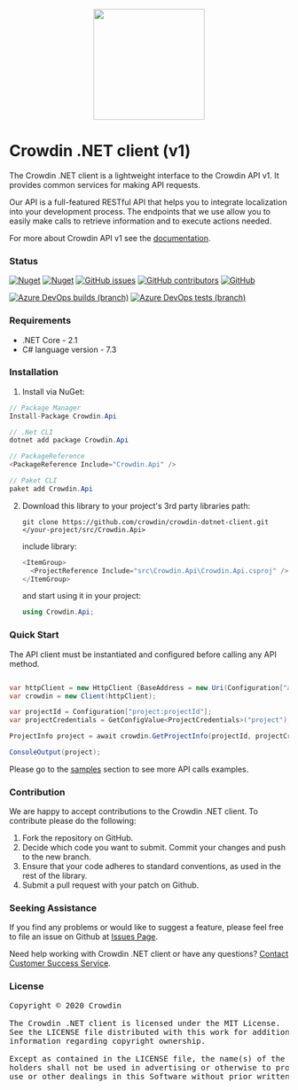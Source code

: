 [<p align='center'><img src='https://support.crowdin.com/assets/logos/crowdin-dark-symbol.png' data-canonical-src='https://support.crowdin.com/assets/logos/crowdin-dark-symbol.png' width='200' height='200' align='center'/></p>](https://crowdin.com)

# Crowdin .NET client (v1)

The Crowdin .NET client is a lightweight interface to the Crowdin API v1. It provides common services for making API requests.

Our API is a full-featured RESTful API that helps you to integrate localization into your development process. The endpoints that we use allow you to easily make calls to retrieve information and to execute actions needed.

For more about Crowdin API v1 see the [documentation](https://support.crowdin.com/api/api-integration-setup/).

### Status

[![Nuget](https://img.shields.io/nuget/v/Crowdin.Api?cacheSeconds=5000)](https://www.nuget.org/packages/Crowdin.Api/)
[![Nuget](https://img.shields.io/nuget/dt/crowdin.api?cacheSeconds=800)](https://www.nuget.org/packages/Crowdin.Api/)
[![GitHub issues](https://img.shields.io/github/issues/crowdin/crowdin-dotnet-client?cacheSeconds=10000)](https://github.com/crowdin/crowdin-dotnet-client/issues)
[![GitHub contributors](https://img.shields.io/github/contributors/crowdin/crowdin-dotnet-client?cacheSeconds=10000)](https://github.com/crowdin/crowdin-dotnet-client/graphs/contributors)
[![GitHub](https://img.shields.io/github/license/crowdin/crowdin-dotnet-client?cacheSeconds=20000)](https://github.com/crowdin/crowdin-dotnet-client/blob/master/LICENSE)

[![Azure DevOps builds (branch)](https://img.shields.io/azure-devops/build/crowdin/crowdin-dotnet-client/19/master?cacheSeconds=1000)](https://dev.azure.com/crowdin/crowdin-dotnet-client/_build/latest?definitionId=19&branchName=master)
[![Azure DevOps tests (branch)](https://img.shields.io/azure-devops/tests/crowdin/crowdin-dotnet-client/19/master?cacheSeconds=1000)](https://dev.azure.com/crowdin/crowdin-dotnet-client/_build/latest?definitionId=19&branchName=master)

### Requirements

* .NET Core - 2.1
* C# language version - 7.3

### Installation

1. Install via NuGet:

```C#
// Package Manager
Install-Package Crowdin.Api

// .Net CLI
dotnet add package Crowdin.Api

// PackageReference
<PackageReference Include="Crowdin.Api" />

// Paket CLI
paket add Crowdin.Api
```

2. Download this library to your project's 3rd party libraries path:

    ```
    git clone https://github.com/crowdin/crowdin-dotnet-client.git </your-project/src/Crowdin.Api>
    ```

    include library:

    ```C#
    <ItemGroup>
      <ProjectReference Include="src\Crowdin.Api\Crowdin.Api.csproj" />
    </ItemGroup>
    ```

    and start using it in your project:

    ```C#
    using Crowdin.Api;
    ```

### Quick Start

The API client must be instantiated and configured before calling any API method.

```C#

var httpClient = new HttpClient {BaseAddress = new Uri(Configuration["api"])};
var crowdin = new Client(httpClient);

var projectId = Configuration["project:projectId"];
var projectCredentials = GetConfigValue<ProjectCredentials>("project");

ProjectInfo project = await crowdin.GetProjectInfo(projectId, projectCredentials);

ConsoleOutput(project);
```

Please go to the [samples](https://github.com/crowdin/crowdin-dotnet-client/tree/master/samples) section to see more API calls examples.

### Contribution
We are happy to accept contributions to the Crowdin .NET client. To contribute please do the following:
1. Fork the repository on GitHub.
2. Decide which code you want to submit. Commit your changes and push to the new branch.
3. Ensure that your code adheres to standard conventions, as used in the rest of the library.
4. Submit a pull request with your patch on Github.

### Seeking Assistance
If you find any problems or would like to suggest a feature, please feel free to file an issue on Github at [Issues Page](https://github.com/crowdin/crowdin-dotnet-client/issues).

Need help working with Crowdin .NET client or have any questions?
[Contact Customer Success Service](https://crowdin.com/contacts).

### License
<pre>
Copyright © 2020 Crowdin

The Crowdin .NET client is licensed under the MIT License.
See the LICENSE file distributed with this work for additional
information regarding copyright ownership.

Except as contained in the LICENSE file, the name(s) of the above copyright
holders shall not be used in advertising or otherwise to promote the sale,
use or other dealings in this Software without prior written authorization.
</pre>
